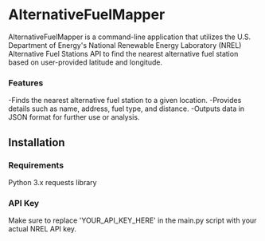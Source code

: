 # AlternativeFuelMapper
AlternativeFuelMapper is a command-line application that utilizes the U.S. Department of Energy's National Renewable Energy Laboratory (NREL)
Alternative Fuel Stations API to find the nearest alternative fuel station based on user-provided latitude and longitude.

### Features
-Finds the nearest alternative fuel station to a given location.
-Provides details such as name, address, fuel type, and distance.
-Outputs data in JSON format for further use or analysis.

## Installation

### Requirements
Python 3.x
requests library

### API Key
Make sure to replace 'YOUR_API_KEY_HERE' in the main.py script with your actual NREL API key.


